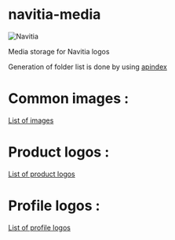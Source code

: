 # navitia-media
![Navitia](https://canaltp.github.io/navitia-media/logos/products/navitia/navitia-blue@3x.png)

Media storage for Navitia logos 

Generation of folder list is done by using [apindex](https://github.com/libthinkpad/apindex)

# Common images :
[List of images](https://canaltp.github.io/navitia-media/common/index.html)

# Product logos :
[List of product logos](https://canaltp.github.io/navitia-media/logos/products/index.html)

# Profile logos :
[List of profile logos](https://canaltp.github.io/navitia-media/logos/profiles/index.html)
